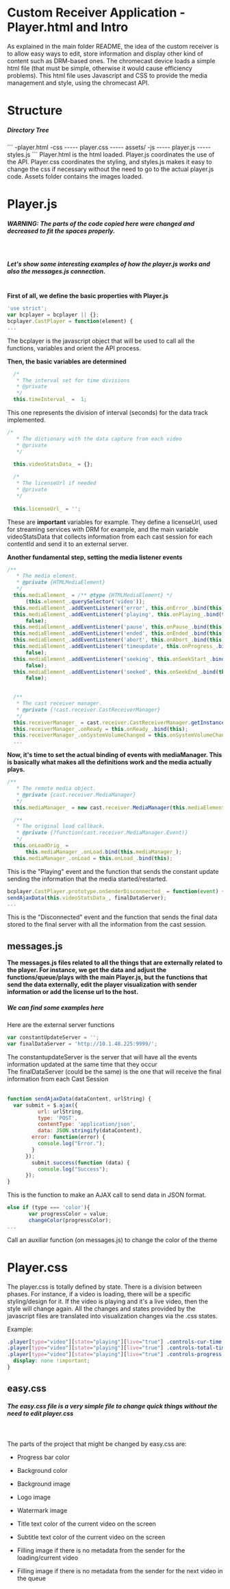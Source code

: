 # Custom Receiver Application - Player.html and Intro
As explained in the main folder README, the idea of the custom receiver is to allow easy ways to edit, store information and display other kind of content such as DRM-based ones. The chromecast device loads a simple html file (that must be simple, otherwise it would cause efficiency problems). This html file uses Javascript and CSS to provide the media management and style, using the chromecast API.
# Structure

<h5>Directory Tree</h5>
```
-player.html
-css
----- player.css
----- assets/
-js
----- player.js
----- styles.js
```
Player.html is the html loaded. Player.js coordinates the use of the API. Player.css coordinates the styling, and styles.js makes it easy to change the css if necessary without the need to go to the actual player.js code. Assets folder contains the images loaded.

# Player.js

<h5> WARNING: The parts of the code copied here were changed and decreased to fit the spaces properly.</h5><br>
<h5> Let's show some interesting examples of how the player.js works and also the messages.js connection. </h5><br>
<b>First of all, we define the basic properties with Player.js</b> <br>

```javascript
'use strict';
var bcplayer = bcplayer || {};
bcplayer.CastPlayer = function(element) {
...
```

The bcplayer is the javascript object that will be used to call all the functions, variables and orient the API process.<br>

<b>Then, the basic variables are determined</b>
```javascript
  /*
   * The interval set for time divisions
   * @private
   */
  this.timeInterval_ =  1;
```
This one represents the division of interval (seconds) for the data track implemented.
```javascript
/*
   * The dictionary with the data capture from each video
   * @private
   */
  
  this.videoStatsData_ = {};

  /*
   * The licenseUrl if needed
   * @private
   */
  
  this.licenseUrl_ = '';
```
These are <b> important </b> variables for example. They define a licenseUrl, used for streaming services with DRM for example, and the main variable videoStatsData that collects information from each cast session for each contentId and send it to an external server.

<b>Another fundamental step, setting the media listener events</b>
```javascript
/**
   * The media element.
   * @private {HTMLMediaElement}
   */
  this.mediaElement_ = /** @type {HTMLMediaElement} */
      (this.element_.querySelector('video'));
  this.mediaElement_.addEventListener('error', this.onError_.bind(this), false);
  this.mediaElement_.addEventListener('playing', this.onPlaying_.bind(this),
      false);
  this.mediaElement_.addEventListener('pause', this.onPause_.bind(this), false);
  this.mediaElement_.addEventListener('ended', this.onEnded_.bind(this), false);
  this.mediaElement_.addEventListener('abort', this.onAbort_.bind(this), false);
  this.mediaElement_.addEventListener('timeupdate', this.onProgress_.bind(this),
      false);
  this.mediaElement_.addEventListener('seeking', this.onSeekStart_.bind(this),
      false);
  this.mediaElement_.addEventListener('seeked', this.onSeekEnd_.bind(this),
      false);
  

  /**
   * The cast receiver manager.
   * @private {!cast.receiver.CastReceiverManager}
   */
  this.receiverManager_ = cast.receiver.CastReceiverManager.getInstance();
  this.receiverManager_.onReady = this.onReady_.bind(this);
  this.receiverManager_.onSystemVolumeChanged = this.onSystemVolumeChanged_.bind(this);
  ...
```
<b>Now, it's time to set the actual binding of events with mediaManager. This is basically what makes all the definitions work and the media actually plays.</b>
```javascript
/**
   * The remote media object.
   * @private {cast.receiver.MediaManager}
   */
  this.mediaManager_ = new cast.receiver.MediaManager(this.mediaElement_);

  /**
   * The original load callback.
   * @private {?function(cast.receiver.MediaManager.Event)}
   */
  this.onLoadOrig_ =
      this.mediaManager_.onLoad.bind(this.mediaManager_);
  this.mediaManager_.onLoad = this.onLoad_.bind(this);
```
This is the "Playing" event and the function that sends the constant update sending the information that the media started/restarted.
```javascript
bcplayer.CastPlayer.prototype.onSenderDisconnected_ = function(event) {
sendAjaxData(this.videoStatsData_, finalDataServer);
...
```
This is the "Disconnected" event and the function that sends the final data stored to the final server with all the information from the cast session.

## messages.js

<b> The messages.js files related to all the things that are externally related to the player. For instance, we get the data and adjust the functions/queue/plays with the main Player.js, but the functions that send the data externally, edit the player visualization with sender information or add the license url to the host.</b> <br>

<h5> We can find some examples here </h5>
<h7> Here are the external server functions</h7>

```javascript
var constantUpdateServer = '';
var finalDataServer = 'http://10.1.48.225:9999/';
```
The constantupdateServer is the server that will have all the events information updated at the same time that they occur<br>
The finalDataServer (could be the same) is the one that will receive the final information from each Cast Session<br><br>

```javascript
function sendAjaxData(dataContent, urlString) {
  var submit = $.ajax({
          url: urlString, 
          type: 'POST', 
          contentType: 'application/json', 
          data: JSON.stringify(dataContent),
        error: function(error) {
          console.log("Error.");
        }
      });
        submit.success(function (data) {
          console.log("Success");
      });
}
```
This is the function to make an AJAX call to send data in JSON format.

```javascript
else if (type === 'color'){
       var progressColor = value;
       changeColor(progressColor);
...
```

Call an auxiliar function (on messages.js) to change the color of the theme


# Player.css

The player.css is totally defined by state. There is a division between phases. For instance, if a video is loading, there will be a specific styling/design for it. If the video is playing and it's a live video, then the style will change again. All the changes and states provided by the javascript files are translated into visualization changes via the .css states.

Example:

```css
.player[type="video"][state="playing"][live="true"] .controls-cur-time,
.player[type="video"][state="playing"][live="true"] .controls-total-time,
.player[type="video"][state="playing"][live="true"] .controls-progress {
  display: none !important;
}
```

## easy.css

<h5> The easy.css file is a very simple file to change quick things without the need to edit player.css </h5> <br>

The parts of the project that might be changed by easy.css are:<br>

* Progress bar color

* Background color

* Background image

* Logo image

* Watermark image

* Title text color of the current video on the screen

* Subtitle text color of the current video on the screen

* Filling image if there is no metadata from the sender for the loading/current video

* Filling image if there is no metadata from the sender for the next video in the queue



